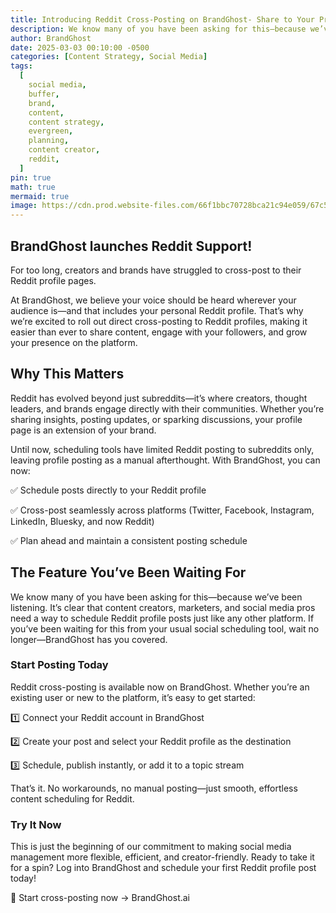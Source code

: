 ```yaml
---
title: Introducing Reddit Cross-Posting on BrandGhost- Share to Your Profile with Ease
description: We know many of you have been asking for this—because we’ve been listening. It’s clear that content creators, marketers, and social media pros need a way to schedule Reddit profile posts just like any other platform. If you’ve been waiting for this from your usual social scheduling tool, wait no longer—BrandGhost has you covered.
author: BrandGhost
date: 2025-03-03 00:10:00 -0500
categories: [Content Strategy, Social Media]
tags:
  [
    social media,
    buffer,
    brand,
    content,
    content strategy,
    evergreen,
    planning,
    content creator,
    reddit,
  ]
pin: true
math: true
mermaid: true
image: https://cdn.prod.website-files.com/66f1bbc70728bca21c94e059/67c5c84a69dd9481afd3d4ec_redddit.png
---
```


## BrandGhost launches Reddit Support!

For too long, creators and brands have struggled to cross-post to their Reddit profile pages.

At BrandGhost, we believe your voice should be heard wherever your audience is—and that includes your personal Reddit profile. That’s why we’re excited to roll out direct cross-posting to Reddit profiles, making it easier than ever to share content, engage with your followers, and grow your presence on the platform.

## Why This Matters

Reddit has evolved beyond just subreddits—it’s where creators, thought leaders, and brands engage directly with their communities. Whether you’re sharing insights, posting updates, or sparking discussions, your profile page is an extension of your brand.

Until now, scheduling tools have limited Reddit posting to subreddits only, leaving profile posting as a manual afterthought. With BrandGhost, you can now:

✅ Schedule posts directly to your Reddit profile

✅ Cross-post seamlessly across platforms (Twitter, Facebook, Instagram, LinkedIn, Bluesky, and now Reddit)

✅ Plan ahead and maintain a consistent posting schedule

## The Feature You’ve Been Waiting For

We know many of you have been asking for this—because we’ve been listening. It’s clear that content creators, marketers, and social media pros need a way to schedule Reddit profile posts just like any other platform. If you’ve been waiting for this from your usual social scheduling tool, wait no longer—BrandGhost has you covered.

### Start Posting Today

Reddit cross-posting is available now on BrandGhost. Whether you’re an existing user or new to the platform, it’s easy to get started:

1️⃣ Connect your Reddit account in BrandGhost

2️⃣ Create your post and select your Reddit profile as the destination

3️⃣ Schedule, publish instantly, or add it to a topic stream

That’s it. No workarounds, no manual posting—just smooth, effortless content scheduling for Reddit.

### Try It Now

This is just the beginning of our commitment to making social media management more flexible, efficient, and creator-friendly. Ready to take it for a spin? Log into BrandGhost and schedule your first Reddit profile post today!

🚀 Start cross-posting now → BrandGhost.ai
